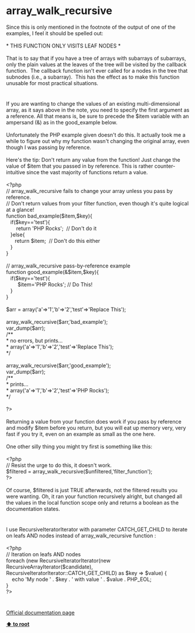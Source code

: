 # array_walk_recursive




<div class="phpcode"><span class="html">
Since this is only mentioned in the footnote of the output of one of the examples, I feel it should be spelled out:<br><br>* THIS FUNCTION ONLY VISITS LEAF NODES *<br><br>That is to say that if you have a tree of arrays with subarrays of subarrays, only the plain values at the leaves of the tree will be visited by the callback function.&#xA0; The callback function isn&apos;t ever called for a nodes in the tree that subnodes (i.e., a subarray).&#xA0; This has the effect as to make this function unusable for most practical situations.</span>
</div>
  

#


<div class="phpcode"><span class="html">
If you are wanting to change the values of an existing multi-dimensional array, as it says above in the note, you need to specify the first argument as a reference. All that means is, be sure to precede the $item variable with an ampersand (&amp;) as in the good_example below. <br><br>Unfortunately the PHP example given doesn&apos;t do this. It actually took me a while to figure out why my function wasn&apos;t changing the original array, even though I was passing by reference. <br><br>Here&apos;s the tip: Don&apos;t return any value from the function! Just change the value of $item that you passed in by reference. This is rather counter-intuitive since the vast majority of functions return a value.<br><br><span class="default">&lt;?php<br></span><span class="comment">// array_walk_recursive fails to change your array unless you pass by reference.<br>// Don&apos;t return values from your filter function, even though it&apos;s quite logical at a glance!<br></span><span class="keyword">function </span><span class="default">bad_example</span><span class="keyword">(</span><span class="default">$item</span><span class="keyword">,</span><span class="default">$key</span><span class="keyword">){<br>&#xA0;&#xA0; if(</span><span class="default">$key</span><span class="keyword">==</span><span class="string">&apos;test&apos;</span><span class="keyword">){<br>&#xA0; &#xA0; &#xA0;&#xA0; return </span><span class="string">&apos;PHP Rocks&apos;</span><span class="keyword">;&#xA0; </span><span class="comment">// Don&apos;t do it<br>&#xA0;&#xA0; </span><span class="keyword">}else{<br>&#xA0; &#xA0; &#xA0; return </span><span class="default">$item</span><span class="keyword">;&#xA0; </span><span class="comment">// Don&apos;t do this either<br>&#xA0;&#xA0; </span><span class="keyword">}<br>}<br><br></span><span class="comment">// array_walk_recursive pass-by-reference example<br></span><span class="keyword">function </span><span class="default">good_example</span><span class="keyword">(&amp;</span><span class="default">$item</span><span class="keyword">,</span><span class="default">$key</span><span class="keyword">){<br>&#xA0;&#xA0; if(</span><span class="default">$key</span><span class="keyword">==</span><span class="string">&apos;test&apos;</span><span class="keyword">){<br>&#xA0; &#xA0; &#xA0; &#xA0; </span><span class="default">$item</span><span class="keyword">=</span><span class="string">&apos;PHP Rocks&apos;</span><span class="keyword">; </span><span class="comment">// Do This!<br>&#xA0;&#xA0; </span><span class="keyword">}<br>}<br><br></span><span class="default">$arr </span><span class="keyword">= array(</span><span class="string">&apos;a&apos;</span><span class="keyword">=&gt;</span><span class="string">&apos;1&apos;</span><span class="keyword">,</span><span class="string">&apos;b&apos;</span><span class="keyword">=&gt;</span><span class="string">&apos;2&apos;</span><span class="keyword">,</span><span class="string">&apos;test&apos;</span><span class="keyword">=&gt;</span><span class="string">&apos;Replace This&apos;</span><span class="keyword">);<br><br></span><span class="default">array_walk_recursive</span><span class="keyword">(</span><span class="default">$arr</span><span class="keyword">,</span><span class="string">&apos;bad_example&apos;</span><span class="keyword">);<br></span><span class="default">var_dump</span><span class="keyword">(</span><span class="default">$arr</span><span class="keyword">);<br></span><span class="comment">/**<br> * no errors, but prints...<br> * array(&apos;a&apos;=&gt;&apos;1&apos;,&apos;b&apos;=&gt;&apos;2&apos;,&apos;test&apos;=&gt;&apos;Replace This&apos;);<br> */<br><br></span><span class="default">array_walk_recursive</span><span class="keyword">(</span><span class="default">$arr</span><span class="keyword">,</span><span class="string">&apos;good_example&apos;</span><span class="keyword">);<br></span><span class="default">var_dump</span><span class="keyword">(</span><span class="default">$arr</span><span class="keyword">);<br></span><span class="comment">/**<br> * prints...<br> * array(&apos;a&apos;=&gt;&apos;1&apos;,&apos;b&apos;=&gt;&apos;2&apos;,&apos;test&apos;=&gt;&apos;PHP Rocks&apos;);<br> */<br><br></span><span class="default">?&gt;<br></span><br>Returning a value from your function does work if you pass by reference and modify $item before you return, but you will eat up memory very, very fast if you try it, even on an example as small as the one here.<br><br>One other silly thing you might try first is something like this:<br><br><span class="default">&lt;?php<br></span><span class="comment">// Resist the urge to do this, it doesn&apos;t work.<br></span><span class="default">$filtered </span><span class="keyword">= </span><span class="default">array_walk_recursive</span><span class="keyword">(</span><span class="default">$unfiltered</span><span class="keyword">,</span><span class="string">&apos;filter_function&apos;</span><span class="keyword">);<br></span><span class="default">?&gt;<br></span><br>Of course, $filtered is just TRUE afterwards, not the filtered results you were wanting. Oh, it ran your function recursively alright, but changed all the values in the local function scope only and returns a boolean as the documentation states.</span>
</div>
  

#


<div class="phpcode"><span class="html">
I use RecursiveIteratorIterator with parameter CATCH_GET_CHILD to iterate on leafs AND nodes instead of array_walk_recursive function :<br><br><span class="default">&lt;?php<br></span><span class="comment">// Iteration on leafs AND nodes<br></span><span class="keyword">foreach (new </span><span class="default">RecursiveIteratorIterator</span><span class="keyword">(new </span><span class="default">RecursiveArrayIterator</span><span class="keyword">(</span><span class="default">$candidate</span><span class="keyword">), </span><span class="default">RecursiveIteratorIterator</span><span class="keyword">::</span><span class="default">CATCH_GET_CHILD</span><span class="keyword">) as </span><span class="default">$key </span><span class="keyword">=&gt; </span><span class="default">$value</span><span class="keyword">) {<br>&#xA0; &#xA0; echo </span><span class="string">&apos;My node &apos; </span><span class="keyword">. </span><span class="default">$key </span><span class="keyword">. </span><span class="string">&apos; with value &apos; </span><span class="keyword">. </span><span class="default">$value </span><span class="keyword">. </span><span class="default">PHP_EOL</span><span class="keyword">;<br>}<br></span><span class="default">?&gt;</span>
</span>
</div>
  

#

[Official documentation page](https://www.php.net/manual/en/function.array-walk-recursive.php)

**[⬆ to root](/)**
